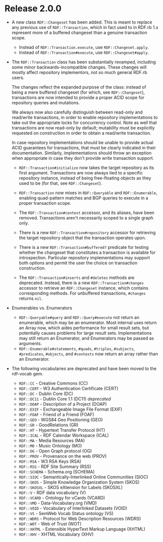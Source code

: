 Release 2.0.0
=============

* A new class `RDF::Changeset` has been added. This is meant to replace any
  previous use of `RDF::Transaction`, which in fact used to in RDF.rb 1.x
  represent more of a buffered changeset than a genuine transaction scope.

  - Instead of `RDF::Transaction.execute`, use `RDF::Changeset.apply`.
  - Instead of `RDF::Transaction#execute`, use `RDF::Changeset#apply`.

* The `RDF::Transaction` class has been substantially revamped, including
  some minor backwards-incompatible changes. These changes will mostly
  affect repository implementors, not so much general RDF.rb users.

  The changes reflect the expanded purpose of the class: instead of being a
  mere buffered changeset (for which, see `RDF::Changeset`), transactions
  are now intended to provide a proper ACID scope for repository queries and
  mutations.

  We always now also carefully distinguish between read-only and read/write
  transactions, in order to enable repository implementations to take out the
  appropriate locks for concurrency control. Note as well that transactions
  are now read-only by default; mutability must be explicitly requested on
  construction in order to obtain a read/write transaction.

  In case repository implementations should be unable to provide actual ACID
  guarantees for transactions, that must be clearly indicated in their
  documentation. Similarly, implementations should throw an exception when
  appropriate in case they don't provide write transaction support.

  - `RDF::Transaction#initialize` now takes the target repository as its
    first argument. Transactions are now always tied to a specific
    repository instance, instead of being free-floating objects as they used
    to be (for that, see `RDF::Changeset`).

  - `RDF::Transaction` now mixes in `RDF::Queryable` and `RDF::Enumerable`,
    enabling quad-pattern matches and BGP queries to execute in a proper
    transaction scope.

  - The `RDF::Transaction#context` accessor, and its aliases, have been
    removed. Transactions aren't necessarily scoped to a single graph only.

  - There is a new `RDF::Transaction#repository` accessor for retrieving the
    target repository object that the transaction operates upon.

  - There is a new `RDF::Transaction#buffered?` predicate for testing
    whether the changeset that constitutes a transaction is available for
    introspection. Particular repository implementations may support both
    options and permit the user the choice on transaction construction.

  - The `RDF::Transaction#inserts` and `#deletes` methods are deprecated.
    Instead, there is a new `RDF::Transaction#changes` accessor to retrieve
    an `RDF::Changeset` instance, which contains corresponding methods.
    For unbuffered transactions, `#changes` returns `nil`.

* Enumerables vs. Enumerators

  - `RDF::Queryable#query` and `RDF::Query#execute` not return an enumerable, which may be an enumerator. Most internal uses return an Array now, which aides performance for small result sets, but potentially causes problems for large result sets. Implementations may still return an Enumerator, and Enumerators may be passed as arguments.
  - `RDF::Enumerable#statements`, `#quads`, `#triples`, `#subjects`, `#predicates`, `#objects`, and `#contexts` now return an array rather than an Enumerator.

* The following vocabularies are deprecated and have been moved to the rdf-vocab gem.

  - `RDF::CC`     - Creative Commons (CC)
  - `RDF::CERT`   - W3 Authentication Certificate (CERT)
  - `RDF::DC`     - Dublin Core (DC)
  - `RDF::DC11`   - Dublin Core 1.1 (DC11) _deprecated_
  - `RDF::DOAP`   - Description of a Project (DOAP)
  - `RDF::EXIF`   - Exchangeable Image File Format (EXIF)
  - `RDF::FOAF`   - Friend of a Friend (FOAF)
  - `RDF::GEO`    - WGS84 Geo Positioning (GEO)
  - `RDF::GR`     - GoodRelations (GR)
  - `RDF::HT`     - Hypertext Transfer Protocol (HT)
  - `RDF::ICAL`   - RDF Calendar Workspace (ICAL)
  - `RDF::MA`     - Media Resources (MA)
  - `RDF::MO`     - Music Ontology (MO)
  - `RDF::OG`     - Open Graph protocol (OG)
  - `RDF::PROV`   - Provenance on the web (PROV)
  - `RDF::RSA`    - W3 RSA Keys (RSA)
  - `RDF::RSS`    - RDF Site Summary (RSS)
  - `RDF::SCHEMA` - Schema.org (SCHEMA)
  - `RDF::SIOC`   - Semantically-Interlinked Online Communities (SIOC)
  - `RDF::SKOS`   - Simple Knowledge Organization System (SKOS)
  - `RDF::SKOSXL` - SKOS eXtension for Labels (SKOSXL)
  - `RDF::V`      - RDF data vocabulary (V)
  - `RDF::VCARD`  - Ontology for vCards (VCARD)
  - `RDF::VMD`    - Data-Vocabulary.org (VMD)
  - `RDF::VOID`   - Vocabulary of Interlinked Datasets (VOID)
  - `RDF::VS`     - SemWeb Vocab Status ontology (VS)
  - `RDF::WDRS`   - Protocol for Web Description Resources (WDRS)
  - `RDF::WOT`    - Web of Trust (WOT)
  - `RDF::XHTML`  - Extensible HyperText Markup Language (XHTML)
  - `RDF::XHV`    - XHTML Vocabulary (XHV)

